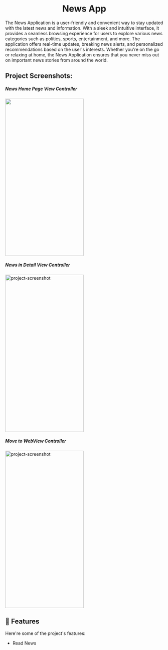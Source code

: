 <h1 align="center" id="title">News App</h1>

<p id="description">The News Application is a user-friendly and convenient way to stay updated with the latest news and information. With a sleek and intuitive interface, it provides a seamless browsing experience for users to explore various news categories such as politics, sports, entertainment, and more. The application offers real-time updates, breaking news alerts, and personalized recommendations based on the user's interests. Whether you're on the go or relaxing at home, the News Application ensures that you never miss out on important news stories from around the world.</p>

<h2>Project Screenshots:</h2>

<h5>News Home Page View Controller</h5>
<img src="https://github.com/Harshil6499/News/assets/146698819/68decf7a-b3c8-468d-a692-6d4b829a0712" width="250" height="500/">

<h5>News in Detail View Controller</h5>
<img src="https://github.com/Harshil6499/News/assets/146698819/a469f79b-0800-4fe9-838b-298e94d2b2d7" alt="project-screenshot" width="250" height="500/">

<h5>Move to WebView Controller</h5>
<img src="https://github.com/Harshil6499/News/assets/146698819/644699b6-b3c8-4cc6-a196-b648436ef967" alt="project-screenshot" width="250" height="500/">

<h2>🧐 Features</h2>

Here're some of the project's features:

*   Read News

